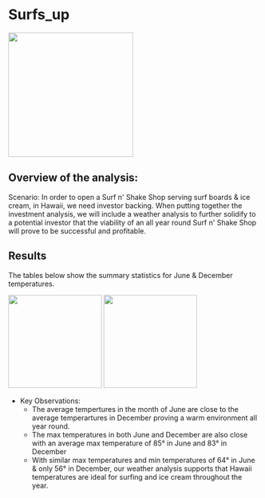 # Surfs_up 


<p align="left">
<img src="https://user-images.githubusercontent.com/81998045/122332515-83069e80-cf04-11eb-9ef3-c83644c504b8.png"width="250" />
</p>

  
## Overview of the analysis:
Scenario:
In order to open a Surf n' Shake Shop serving surf boards & ice cream, in Hawaii, we need investor backing. When putting together the investment analysis, we will include a weather analysis to further solidify to a potential investor that the viability of an all year round Surf n' Shake Shop will prove to be successful and profitable.

## Results

The tables below show the summary statistics for June & December temperatures. 

<p align="left">
  <img src="https://user-images.githubusercontent.com/81998045/122328756-2e602500-cefe-11eb-885f-18b9af4e5b1d.png" width="187" />
  <img src="https://user-images.githubusercontent.com/81998045/122328782-3d46d780-cefe-11eb-8a75-25d13c8a88c7.png" width="187" /> 
</p>

  - Key Observations:
      - The average tempertures in the month of June are close to the average temperartures in December proving a warm environment all year round.
      - The max temperatures in both June and December are also close with an average max temperature of 85° in June and 83° in December
      - With similar max temperatures and min temperatures of 64° in June & only 56° in December, our weather analysis supports that Hawaii temperatures are ideal for surfing and ice cream throughout the year.


